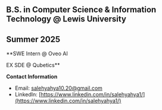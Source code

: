 B.S. in Computer Science & Information Technology @ Lewis University
----------------------------------------------------------------------------------------------

Summer 2025
----------------------------------------------------------------------------------------------
**SWE Intern @ Oveo AI 

EX SDE @ Qubetics**

**Contact Information**  
- Email: [salehyahya10.20@gmail.com](mailto:salehyahya10.20@gmail.com)  
- LinkedIn: [https://www.linkedin.com/in/salehyahya1/](https://www.linkedin.com/in/salehyahya1/)
